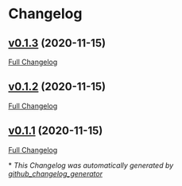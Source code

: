 # Changelog

## [v0.1.3](https://github.com/clszzyh/md_doctest/tree/v0.1.3) (2020-11-15)

[Full Changelog](https://github.com/clszzyh/md_doctest/compare/v0.1.2...v0.1.3)

## [v0.1.2](https://github.com/clszzyh/md_doctest/tree/v0.1.2) (2020-11-15)

[Full Changelog](https://github.com/clszzyh/md_doctest/compare/v0.1.1...v0.1.2)

## [v0.1.1](https://github.com/clszzyh/md_doctest/tree/v0.1.1) (2020-11-15)

[Full Changelog](https://github.com/clszzyh/md_doctest/compare/ae4138f8f5c3e907cabf450a2f8d3828c21ece55...v0.1.1)



\* *This Changelog was automatically generated by [github_changelog_generator](https://github.com/github-changelog-generator/github-changelog-generator)*
